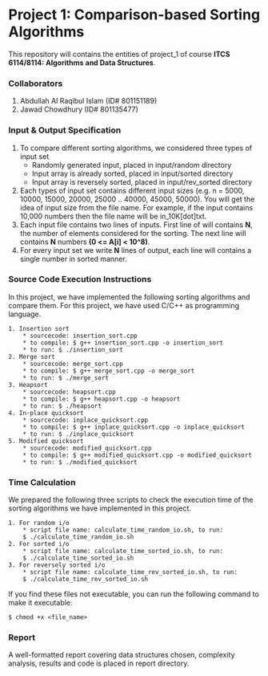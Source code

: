 # Project 1: Comparison-based Sorting Algorithms
This repository will contains the entities of project_1 of course **ITCS 6114/8114: Algorithms and Data Structures**.

### Collaborators
1. Abdullah Al Raqibul Islam (ID# 801151189)
2. Jawad Chowdhury (ID# 801135477)

### Input & Output Specification

1. To compare different sorting algorithms, we considered three types of input set
    * Randomly generated input, placed in input/random directory
    * Input array is already sorted, placed in input/sorted directory
    * Input array is reversely sorted, placed in input/rev_sorted directory
2. Each types of input set contains different input sizes (e.g. n = 5000, 10000, 15000, 20000, 25000 .. 40000, 45000, 50000). You will get the idea of input size from the file name. For example, if the input contains 10,000 numbers then the file name will be in_10K[dot]txt.
3. Each input file contains two lines of inputs. First line of  will contains **N**, the number of elements considered for the sorting. The next line will contains **N** numbers **(0 <= A[i] < 10^8)**.
4. For every input set we write **N** lines of output, each line will contains a single number in sorted manner.

### Source Code Execution Instructions

In this project, we have implemented the following sorting algorithms and compare them. For this project, we have used C/C++ as programming language.
```
1. Insertion sort
    * sourcecode: insertion_sort.cpp
    * to compile: $ g++ insertion_sort.cpp -o insertion_sort
    * to run: $ ./insertion_sort
2. Merge sort
    * sourcecode: merge_sort.cpp
    * to compile: $ g++ merge_sort.cpp -o merge_sort
    * to run: $ ./merge_sort
3. Heapsort
    * sourcecode: heapsort.cpp
    * to compile: $ g++ heapsort.cpp -o heapsort
    * to run: $ ./heapsort
4. In-place quicksort
    * sourcecode: inplace_quicksort.cpp
    * to compile: $ g++ inplace_quicksort.cpp -o inplace_quicksort
    * to run: $ ./inplace_quicksort
5. Modified quicksort
    * sourcecode: modified_quicksort.cpp
    * to compile: $ g++ modified_quicksort.cpp -o modified_quicksort
    * to run: $ ./modified_quicksort
```
### Time Calculation

We prepared the following three scripts to check the execution time of the sorting algorithms we have implemented in this project.
```
1. For random i/o
    * script file name: calculate_time_random_io.sh, to run:
    $ ./calculate_time_random_io.sh
2. For sorted i/o
    * script file name: calculate_time_sorted_io.sh, to run:
    $ ./calculate_time_sorted_io.sh
3. For reversely sorted i/o
    * script file name: calculate_time_rev_sorted_io.sh, to run:
    $ ./calculate_time_rev_sorted_io.sh
```
If you find these files not executable, you can run the following command to make it executable:
```
$ chmod +x <file_name>
```
### Report

A well-formatted report covering data structures chosen, complexity analysis, results and code is placed in report directory.

